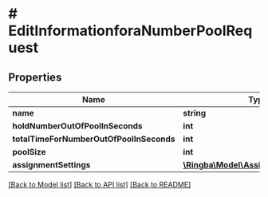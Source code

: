 # # EditInformationforaNumberPoolRequest

## Properties

Name | Type | Description | Notes
------------ | ------------- | ------------- | -------------
**name** | **string** |  |
**holdNumberOutOfPoolInSeconds** | **int** |  |
**totalTimeForNumberOutOfPoolInSeconds** | **int** |  |
**poolSize** | **int** |  |
**assignmentSettings** | [**\Ringba\Model\AssignmentSettings41**](AssignmentSettings41.md) |  |

[[Back to Model list]](../../README.md#models) [[Back to API list]](../../README.md#endpoints) [[Back to README]](../../README.md)
